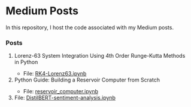 # Medium Posts
In this repository, I host the code associated with my Medium posts. 

### Posts

<ol>
  <li>Lorenz-63 System Integration Using 4th Order Runge-Kutta Methods in Python</li>
  <ul>
    <li>File: <a href="https://github.com/espitia01/MediumPosts/blob/main/RK4-Lorenz63.ipynb">RK4-Lorenz63.ipynb</a></li>
  </ul>
   <li>Python Guide: Building a Reservoir Computer from Scratch</li>
  <ul>
    <li>File: <a href="https://github.com/espitia01/MediumPosts/blob/main/reservoir-computer.ipynb">reservoir_computer.ipynb</a></li>
  </ul>
  <li>File: <a href="https://github.com/espitia01/MediumPosts/blob/main/medium_article_post_3.ipynb">DistilBERT-sentiment-analysis.ipynb</a></li>
</ol>
